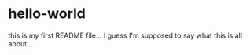 # hello-world
this is my first README file...
I guess I'm supposed to say what this is all about...
